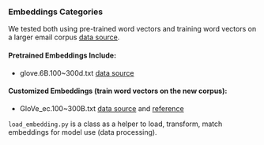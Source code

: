 ### Embeddings Categories

We tested both using pre-trained word vectors and training word vectors on a larger email corpus [data source](https://www.cs.cmu.edu/~./enron/).

#### Pretrained Embeddings Include:

* glove.6B.100~300d.txt [data source](http://nlp.stanford.edu/data/glove.6B.zip "glove.6B.zip")

#### Customized Embeddings (train word vectors on the new corpus):

* GloVe_ec.100~300B.txt [data source](http://nlp.stanford.edu/data/glove.6B.zip "glove.6B.zip") and [reference](https://github.com/stanfordnlp/GloVe) 



`load_embedding.py` is a class as a helper to load, transform, match embeddings for model use (data processing).
